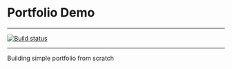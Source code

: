 # Portfolio Demo

---

[![Build status](https://github.com/honestit/portfolio-demo/workflows/Build/badge.svg)](https://github.com/honestit/portfolio-demo/actions)

---

Building simple portfolio from scratch
